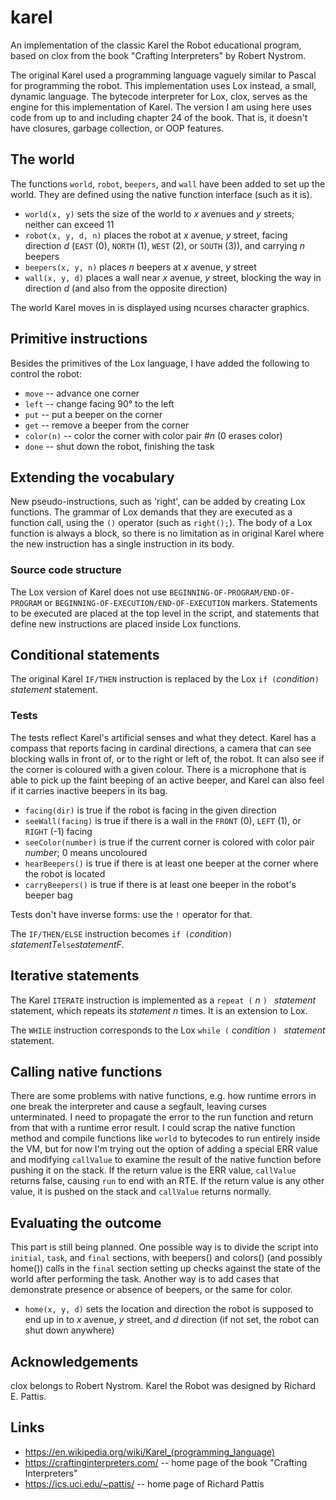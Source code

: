 # karel
An implementation of the classic Karel the Robot educational program, based on clox from the book "Crafting Interpreters" by Robert Nystrom.

The original Karel used a programming language vaguely similar to Pascal for programming the robot. This implementation uses Lox instead, a small, dynamic language. The bytecode interpreter for Lox, clox, serves as the engine for this implementation of Karel.
The version I am using here uses code from up to and including chapter 24 of the book. That is, it doesn't have closures, garbage collection, or OOP features.

## The world
The functions `world`, `robot`, `beepers`, and `wall` have been added to set up the world. They are defined using the native function interface (such as it is).
- `world(x, y)` sets the size of the world to _x_ avenues and _y_ streets; neither can exceed 11
- `robot(x, y, d, n)` places the robot at _x_ avenue, _y_ street, facing direction _d_ (`EAST` (0), `NORTH` (1), `WEST` (2), or `SOUTH` (3)), and carrying _n_ beepers
- `beepers(x, y, n)` places _n_ beepers at _x_ avenue, _y_ street
- `wall(x, y, d)` places a wall near _x_ avenue, _y_ street, blocking the way in direction _d_ (and also from the opposite direction)

The world Karel moves in is displayed using ncurses character graphics.

## Primitive instructions
Besides the primitives of the Lox language, I have added the following to control the robot:
- `move` -- advance one corner
- `left` -- change facing 90° to the left
- `put` -- put a beeper on the corner
- `get` -- remove a beeper from the corner
- `color(n)` -- color the corner with color pair #_n_ (0 erases color)
- `done` -- shut down the robot, finishing the task

## Extending the vocabulary
New pseudo-instructions, such as 'right', can be added by creating Lox functions. The grammar of Lox demands that they are executed as a function call, using the `()` operator (such as `right();`). The body of a Lox function is always a block, so there is no limitation as in original Karel where the new instruction has a single instruction in its body.

### Source code structure
The Lox version of Karel does not use `BEGINNING-OF-PROGRAM/END-OF-PROGRAM` or `BEGINNING-OF-EXECUTION/END-OF-EXECUTION` markers. Statements to be executed are placed at the top level in the script, and statements that define new instructions are placed inside Lox functions.

## Conditional statements
The original Karel `IF/THEN` instruction is replaced by the Lox `if (`_condition_`) `_statement_ statement.

### Tests
The tests reflect Karel's artificial senses and what they detect. Karel has a compass that reports facing in cardinal directions, a camera that can see blocking walls in front of, or to the right or left of, the robot. It can also see if the corner is coloured with a given colour. There is a microphone that is able to pick up the faint beeping of an active beeper, and Karel can also feel if it carries inactive beepers in its bag.

- `facing(dir)` is true if the robot is facing in the given direction
- `seeWall(facing)` is true if there is a wall in the `FRONT` (0), `LEFT` (1), or `RIGHT` (-1) facing
- `seeColor(number)` is true if the current corner is colored with color pair _number_; 0 means uncoloured
- `hearBeepers()` is true if there is at least one beeper at the corner where the robot is located
- `carryBeepers()` is true if there is at least one beeper in the robot's beeper bag

Tests don't have inverse forms: use the `!` operator for that.

The `IF/THEN/ELSE` instruction becomes `if (`_condition_`) `_statementT_` else `_statementF_.

## Iterative statements

The Karel `ITERATE` instruction is implemented as a `repeat (` _n_ `) ` _statement_ statement, which repeats its _statement_ _n_ times. It is an extension to Lox.

The `WHILE` instruction corresponds to the Lox `while (` _condition_ `) ` _statement_ statement.

## Calling native functions
There are some problems with native functions, e.g. how runtime errors in one break the interpreter and cause a segfault, leaving curses unterminated. I need to propagate the error to the run function and return from that with a runtime error result. 
I could scrap the native function method and compile functions like `world` to bytecodes to run entirely inside the VM, but for now I'm trying out the option of adding a special ERR value and modifying `callValue` to examine the result of the native function before pushing it on the stack. If the return value is the ERR value, `callValue` returns false, causing `run` to end with an RTE. If the return value is any other value, it is pushed on the stack and `callValue` returns normally.

## Evaluating the outcome
This part is still being planned. One possible way is to divide the script into `initial`, `task`, and `final` sections, with beepers() and colors() (and possibly home()) calls in the `final` section setting up checks against the state of the world after performing the task. Another way is to add cases that demonstrate presence or absence of beepers, or the same for color.

- `home(x, y, d)` sets the location and direction the robot is supposed to end up in to _x_ avenue, _y_ street, and _d_ direction (if not set, the robot can shut down anywhere)

## Acknowledgements
clox belongs to Robert Nystrom. Karel the Robot was designed by Richard E. Pattis. 

## Links
- https://en.wikipedia.org/wiki/Karel_(programming_language)
- https://craftinginterpreters.com/ -- home page of the book "Crafting Interpreters"
- https://ics.uci.edu/~pattis/ -- home page of Richard Pattis
